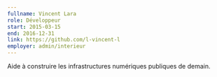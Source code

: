 ```yaml
---
fullname: Vincent Lara
role: Développeur
start: 2015-03-15
end: 2016-12-31
link: https://github.com/l-vincent-l
employer: admin/interieur
---
```


Aide à construire les infrastructures numériques publiques de demain.
